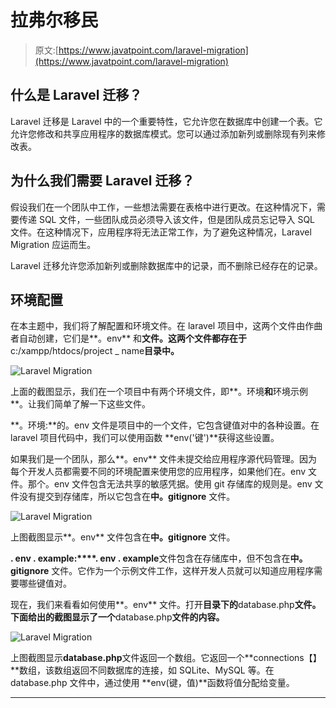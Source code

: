 # 拉弗尔移民

> 原文:[https://www.javatpoint.com/laravel-migration](https://www.javatpoint.com/laravel-migration)

## 什么是 Laravel 迁移？

Laravel 迁移是 Laravel 中的一个重要特性，它允许您在数据库中创建一个表。它允许您修改和共享应用程序的数据库模式。您可以通过添加新列或删除现有列来修改表。

## 为什么我们需要 Laravel 迁移？

假设我们在一个团队中工作，一些想法需要在表格中进行更改。在这种情况下，需要传递 SQL 文件，一些团队成员必须导入该文件，但是团队成员忘记导入 SQL 文件。在这种情况下，应用程序将无法正常工作，为了避免这种情况，Laravel Migration 应运而生。

Laravel 迁移允许您添加新列或删除数据库中的记录，而不删除已经存在的记录。

## 环境配置

在本主题中，我们将了解配置和环境文件。在 laravel 项目中，这两个文件由作曲者自动创建，它们是**。env** 和**文件。这两个文件都存在于**c:/xampp/htdocs/project _ name**目录中。**

![Laravel Migration](../Images/6c68016499fabf820a019f9e2138ce92.png)

上面的截图显示，我们在一个项目中有两个环境文件，即**。环境**和**环境示例**。让我们简单了解一下这些文件。

**。环境:**的。env 文件是项目中的一个文件，它包含键值对中的各种设置。在 laravel 项目代码中，我们可以使用函数 **env('键')**获得这些设置。

如果我们是一个团队，那么**。env** 文件未提交给应用程序源代码管理。因为每个开发人员都需要不同的环境配置来使用您的应用程序，如果他们在。env 文件。那个。env 文件包含无法共享的敏感凭据。使用 git 存储库的规则是。env 文件没有提交到存储库，所以它包含在**中。gitignore** 文件。

![Laravel Migration](../Images/8efd64fa6df50ecef61513d952cf2776.png)

上图截图显示**。env** 文件包含在**中。gitignore** 文件。

**. env . example:****. env . example**文件包含在存储库中，但不包含在**中。gitignore** 文件。它作为一个示例文件工作，这样开发人员就可以知道应用程序需要哪些键值对。

现在，我们来看看如何使用**。env** 文件。打开**目录下的**database.php**文件。下面给出的截图显示了一个**database.php**文件的内容。**

![Laravel Migration](../Images/0de578dafd68f2708d80cda99aa54ed6.png)

上图截图显示**database.php**文件返回一个数组。它返回一个**connections【】**数组，该数组返回不同数据库的连接，如 SQLite、MySQL 等。在 database.php 文件中，通过使用 **env(键，值)**函数将值分配给变量。

* * *